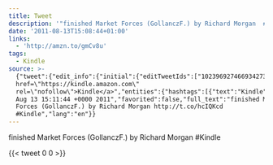 ```yaml
---
title: Tweet
description: '"finished Market Forces (GollanczF.) by Richard Morgan  #Kindle"'
date: '2011-08-13T15:08:44+01:00'
links:
  - 'http://amzn.to/gmCv8u'
tags:
  - Kindle
source: >-
  {"tweet":{"edit_info":{"initial":{"editTweetIds":["102396927466934273"],"editableUntil":"2011-08-13T16:11:44.608Z","editsRemaining":"5","isEditEligible":true}},"retweeted":false,"source":"<a
  href=\"https://kindle.amazon.com\"
  rel=\"nofollow\">Kindle</a>","entities":{"hashtags":[{"text":"Kindle","indices":["74","81"]}],"symbols":[],"user_mentions":[],"urls":[{"url":"http://t.co/hcIQKcd","expanded_url":"http://amzn.to/gmCv8u","display_url":"amzn.to/gmCv8u","indices":["54","73"]}]},"display_text_range":["0","81"],"favorite_count":"0","id_str":"102396927466934273","truncated":false,"retweet_count":"0","id":"102396927466934273","possibly_sensitive":false,"created_at":"Sat
  Aug 13 15:11:44 +0000 2011","favorited":false,"full_text":"finished Market
  Forces (GollanczF.) by Richard Morgan http://t.co/hcIQKcd
  #Kindle","lang":"en"}}
---
```

finished Market Forces (GollanczF.) by Richard Morgan  #Kindle
    
{{< tweet 0 0 >}}
    
